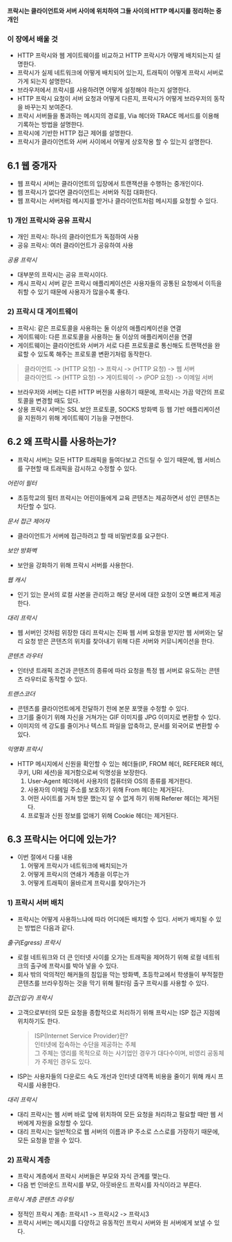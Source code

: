 **프락시는 클라이언트와 서버 사이에 위치하여 그들 사이의 HTTP 메시지를 정리하는 중개인**

### 이 장에서 배울 것

- HTTP 프락시와 웹 게이트웨이를 비교하고 HTTP 프락시가 어떻게 배치되는지 설명한다.
- 프락시가 실제 네트워크에 어떻게 배치되어 있는지, 트래픽이 어떻게 프락시 서버로 가게 되는지 설명한다.
- 브라우저에서 프락시를 사용하려면 어떻게 설정해야 하는지 설명한다.
- HTTP 프락시 요청이 서버 요청과 어떻게 다른지, 프락시가 어떻게 브라우저의 동작을 바꾸는지 보여준다.
- 프락시 서버들을 통과하는 메시지의 경로를, Via 헤더와 TRACE 메서드를 이용해 기록하는 방법을 설명한다.
- 프락시에 기반한 HTTP 접근 제어를 설명한다.
- 프락시가 클라이언트와 서버 사이에서 어떻게 상호작용 할 수 있는지 설명한다.

## 6.1 웹 중개자

- 웹 프락시 서버는 클라이언트의 입장에서 트랜잭션을 수행하는 중개인이다.
- 웹 프락시가 없다면 클라이언트는 서버와 직접 대화한다.
- 웹 프락시는 서버처럼 메시지를 받거나 클라이언트처럼 메시지를 요청할 수 있다.

### 1) 개인 프락시와 공유 프락시

- 개인 프락시: 하나의 클라이언트가 독점하여 사용
- 공유 프락시: 여러 클라이언트가 공유하여 사용

_공용 프락시_

- 대부분의 프락시는 공유 프락시이다.
- 캐시 프락시 서버 같은 프락시 애플리케이션은 사용자들의 공통된 요청에서 이득을 취할 수 있기 때문에 사용자가 많을수록 좋다.

### 2) 프락시 대 게이트웨이

- 프락시: 같은 프로토콜을 사용하는 둘 이상의 애플리케이션을 연결
- 게이트웨이: 다른 프로토콜을 사용하는 둘 이상의 애플리케이션을 연결
- 게이트웨이는 클라이언트와 서버가 서로 다른 프로토콜로 통신해도 트랜잭션을 완료할 수 있도록 해주는 프로토콜 변환기처럼 동작한다.

> 클라이언트 -> (HTTP 요청) -> 프락시 -> (HTTP 요청) -> 웹 서버  
> 클라이언트 -> (HTTP 요청) -> 게이트웨이 -> (POP 요청) -> 이메일 서버

- 브라우저와 서버는 다른 HTTP 버전을 사용하기 때문에, 프락시는 가끔 약간의 프로토콜을 변경할 때도 있다.
- 상용 프락시 서버는 SSL 보안 프로토콜, SOCKS 방화벽 등 웹 기반 애플리케이션을 지원하기 위해 게이트웨이 기능을 구현한다.

## 6.2 왜 프락시를 사용하는가?

- 프락시 서버는 모든 HTTP 트래픽을 들여다보고 건드릴 수 있기 때문에, 웹 서비스를 구현할 때 트래픽을 감시하고 수정할 수 있다.

_어린이 필터_

- 초등학교의 필터 프락시는 어린이들에게 교육 콘텐츠는 제공하면서 성인 콘텐츠는 차단할 수 있다.

_문서 접근 제어자_

- 클라이언트가 서버에 접근하려고 할 때 비밀번호를 요구한다.

_보안 방화벽_

- 보안을 강화하기 위해 프락시 서버를 사용한다.

_웹 캐시_

- 인기 있는 문서의 로컬 사본을 관리하고 해당 문서에 대한 요청이 오면 빠르게 제공한다.

_대리 프락시_

- 웹 서버인 것처럼 위장한 대리 프락시는 진짜 웹 서버 요청을 받지만 웹 서버와는 달리 요청 받은 콘텐츠의 위치를 찾아내기 위해 다른 서버와 커뮤니케이션을 한다.

_콘텐츠 라우터_

- 인터넷 트래픽 조건과 콘텐츠의 종류에 따라 요청을 특정 웹 서버로 유도하는 콘텐츠 라우터로 동작할 수 있다.

_트랜스코더_

- 콘텐츠를 클라이언트에게 전달하기 전에 본문 포맷을 수정할 수 있다.
- 크기를 줄이기 위해 자신을 거쳐가는 GIF 이미지를 JPG 이미지로 변환할 수 있다.
- 이미지의 색 강도를 줄이거나 텍스트 파일을 압축하고, 문서를 외국어로 변환할 수 있다.

_익명화 프락시_

- HTTP 메시지에서 신원을 확인할 수 있는 헤더들(IP, FROM 헤더, REFERER 헤더, 쿠키, URI 세션)을 제거함으로써 익명성을 보장한다.
  1. User-Agent 헤더에서 사용자의 컴퓨터와 OS의 종류를 제거한다.
  2. 사용자의 이메일 주소를 보호하기 위해 From 헤더는 제거된다.
  3. 어떤 사이트를 거쳐 방문 했는지 알 수 없게 하기 위해 Referer 헤더는 제거된다.
  4. 프로필과 신원 정보를 없애기 위해 Cookie 헤더는 제거된다.

## 6.3 프락시는 어디에 있는가?

- 이번 절에서 다룰 내용
  1. 어떻게 프락시가 네트워크에 배치되는가
  2. 어떻게 프락시의 연쇄가 계층을 이루는가
  3. 어떻게 트래픽이 올바르게 프락시를 찾아가는가

### 1) 프락시 서버 배치

- 프락시는 어떻게 사용하느냐에 따라 어디에든 배치할 수 있다. 서버가 배치될 수 있는 방법은 다음과 같다.

_출구(Egress) 프락시_

- 로컬 네트워크와 더 큰 인터넷 사이를 오가는 트래픽을 제어하기 위해 로컬 네트워크의 출구에 프락시를 박아 넣을 수 있다.
- 회사 밖의 악의적인 해커들의 침입을 막는 방화벽, 초등학교에서 학생들이 부적절한 콘텐츠를 브라우징하는 것을 막기 위해 필터링 출구 프락시를 사용할 수 있다.

_접근(입구) 프락시_

- 고객으로부터의 모든 요청을 종합적으로 처리하기 위해 프락시는 ISP 접근 지점에 위치하기도 한다.
  > ISP(Internet Service Provider)란?  
  > 인터넷에 접속하는 수단을 제공하는 주체  
  > 그 주체는 영리를 목적으로 하는 사기업인 경우가 대다수이며, 비영리 공동체가 주체인 경우도 있다.
- ISP는 사용자들의 다운로드 속도 개선과 인터넷 대역폭 비용을 줄이기 위해 캐시 프락시를 사용한다.

_대리 프락시_

- 대리 프락시는 웹 서버 바로 앞에 위치하여 모든 요청을 처리하고 필요할 때만 웹 서버에게 자원을 요청할 수 있다.
- 대리 프락시는 일반적으로 웹 서버의 이름과 IP 주소로 스스로를 가장하기 때문에, 모든 요청을 받을 수 있다.

### 2) 프락시 계층

- 프락시 계층에서 프락시 서버들은 부모와 자식 관계를 맺는다.
- 다음 번 인바운드 프락시를 부모, 아웃바운드 프락시를 자식이라고 부른다.

_프락시 계층 콘텐츠 라우팅_

- 정적인 프락시 계층: 프락시1 -> 프락시2 -> 프락시3
- 프락시 서버는 메시지를 다양하고 유동적인 프락시 서버와 원 서버에게 보낼 수 있다.
